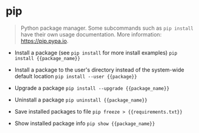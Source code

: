 # pip
> Python package manager.
> Some subcommands such as `pip install` have their own usage documentation.
> More information: <https://pip.pypa.io>.

- Install a package (see `pip install` for more install examples)
`pip install {{package_name}}`

- Install a package to the user's directory instead of the system-wide default location
`pip install --user {{package}}`

- Upgrade a package
`pip install --upgrade {{package_name}}`

- Uninstall a package
`pip uninstall {{package_name}}`

- Save installed packages to file
`pip freeze > {{requirements.txt}}`

- Show installed package info
`pip show {{package_name}}`
